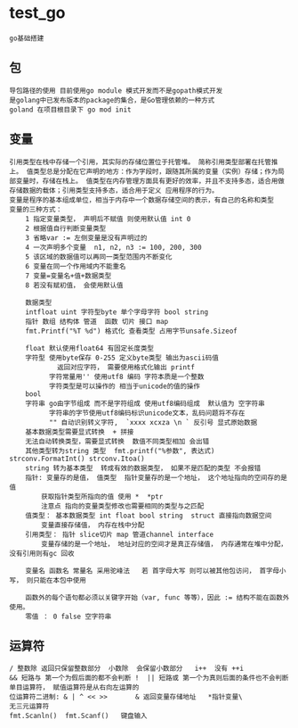 # test_go
    go基础搭建
## 包
    导包路径的使用 目前使用go module 模式开发而不是gopath模式开发
    是golang中已发布版本的package的集合，是Go管理依赖的一种方式
    goland 在项目根目录下 go mod init
## 变量
    引用类型在栈中存储一个引用，其实际的存储位置位于托管堆。 简称引用类型部署在托管推上。 值类型总是分配在它声明的地方：作为字段时，跟随其所属的变量（实例）存储；作为局部变量时，存储在栈上。 值类型在内存管理方面具有更好的效率，并且不支持多态，适合用做存储数据的载体；引用类型支持多态，适合用于定义 应用程序的行为。
    变量是程序的基本组成单位，相当于内存中一个数据存储空间的表示，有自己的名称和类型
    变量的三种方式：
        1 指定变量类型， 声明后不赋值 则使用默认值 int 0
        2 根据值自行判断变量类型
        3 省略var := 左侧变量是没有声明过的
        4 一次声明多个变量  n1, n2, n3 := 100, 200, 300
        5 该区域的数据值可以再同一类型范围内不断变化
        6 变量在同一个作用域内不能重名
        7 变量=变量名+值+数据类型 
        8 若没有赋初值， 会使用默认值

        数据类型
        intfloat uint 字符型byte 单个字母字符 bool string
        指针 数组 结构体 管道  函数 切片 接口 map
        fmt.Printf("%T %d") 格式化 查看类型 占用字节unsafe.Sizeof
        
        float 默认使用float64 有固定长度类型
        字符型 使用byte保存 0-255 定义byte类型 输出为ascii码值
                返回对应字符， 需要使用格式化输出 printf
              字符常量用'' 使用utf8 编码 字符本质是一个整数
              字符类型是可以操作的 相当于unicode的值的操作
        bool  
        字符串 go由字节组成 而不是字符组成 使用utf8编码组成  默认值为 空字符串
              字符串的字节使用utf8编码标识unicode文本，乱码问题将不存在
              "" 自动识别转义字符,  `xxxx xcxza \n ` 反引号 显式原始数据
        基本数据类型需要显式转换  + 拼接
        无法自动转换类型，需要显式转换  数值不同类型相加 会出错
        其他类型转为string 类型  fmt.printf("%参数", 表达式) strconv.FormatInt() strconv.Itoa()
        string 转为基本类型  转成有效的数据类型， 如果不是匹配的类型 不会报错
        指针: 变量存的是值， 值类型  指针变量存的是一个地址， 这个地址指向的空间存的是值
            获取指针类型所指向的值 使用 *  *ptr
            注意点 指向的变量类型修改也需要相同的类型与之匹配
        值类型： 基本数据类型 int float bool string  struct 直接指向数据空间
            变量直接存储值， 内存在栈中分配
        引用类型： 指针 slice切片 map 管道channel interface 
            变量存储的是一个地址， 地址对应的空间才是真正存储值， 内存通常在堆中分配， 没有引用则有gc 回收
            
        变量名 函数名 常量名 采用驼峰法   若 首字母大写 则可以被其他包访问， 首字母小写， 则只能在本包中使用

        函数外的每个语句都必须以关键字开始（var, func 等等），因此 := 结构不能在函数外使用。
        零值 ： 0 false 空字符串


## 运算符
    / 整数除 返回只保留整数部分  小数除  会保留小数部分   i++  没有 ++i  
    && 短路与 第一个为假后面的都不会判断 !  || 短路或 第一个为真则后面的条件也不会判断
    单目运算符， 赋值运算符是从右向左运算的
    位运算符二进制: & | ^ << >>       & 返回变量存储地址   *指针变量\
    无三元运算符
    fmt.Scanln()  fmt.Scanf()   键盘输入


        
            
        

        

        
                

        
        
        
        
        

    
    

